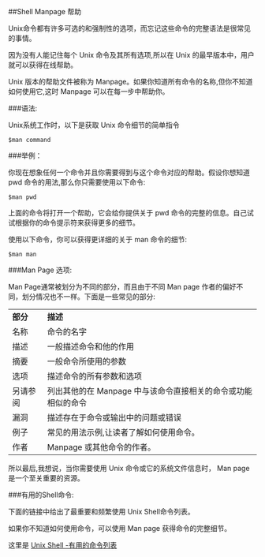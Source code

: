 ##Shell Manpage 帮助

Unix命令都有许多可选的和强制性的选项，而忘记这些命令的完整语法是很常见的事情。


因为没有人能记住每个 Unix 命令及其所有选项,所以在 Unix 的最早版本中，用户就可以获得在线帮助。


Unix 版本的帮助文件被称为 Manpage。如果你知道所有命令的名称,但你不知道如何使用它,这时 Manpage 可以在每一步中帮助你。

###语法:

Unix系统工作时，以下是获取 Unix 命令细节的简单指令


    $man command

###举例：

你现在想象任何一个命令并且你需要得到与这个命令对应的帮助。假设你想知道 pwd 命令的用法,那么你只需要使用以下命令:

    $man pwd

上面的命令将打开一个帮助，它会给你提供关于 pwd 命令的完整的信息。自己试试根据你的命令提示符来获得更多的细节。


使用以下命令，你可以获得更详细的关于 man 命令的细节:

    $man man

###Man Page 选项:

Man Page通常被划分为不同的部分，而且由于不同 Man page 作者的偏好不同，划分情况也不一样。下面是一些常见的部分:

<table>
   <tr>
  <td><strong>部分<td><strong>描述</td>
</tr>
<tr>
<td>名称<td>命令的名字
<tr>
<td>描述<td>一般描述命令和他的作用</td>
<tr>
<td>摘要<td>一般命令所使用的参数</td>
<tr>
<td>选项<td>描述命令的所有参数和选项</td>
<tr>
<td>另请参阅<td>列出其他的在 Manpage 中与该命令直接相关的命令或功能相似的命令</td>
<tr>
<td>漏洞<td>描述存在于命令或输出中的问题或错误</td>
<tr>
<td>例子<td>常见的用法示例,让读者了解如何使用命令。</td>
<tr>
<td>作者<td>Manpage 或其他命令的作者。</td>
<tr>
</table>
所以最后,我想说，当你需要使用 Unix 命令或它的系统文件信息时， Man page 是一个至关重要的资源。

###有用的Shell命令:

下面的链接中给出了最重要和频繁使用 Unix Shell命令列表。


如果你不知道如何使用命令，可以使用 Man page 获得命令的完整细节。


这里是 [Unix Shell -有用的命令列表](http://www.tutorialspoint.com/unix/unix-useful-commands.htm)
